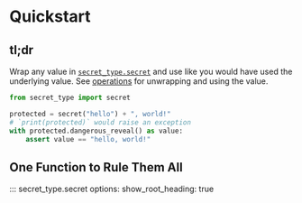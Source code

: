 # Quickstart

## tl;dr

Wrap any value in [`secret_type.secret`](#secret_type.secret) and use like you would have used the underlying value. See [operations](#secret_type.secret--operations) for unwrapping and using the value.

```python
from secret_type import secret

protected = secret("hello") + ", world!"
# `print(protected)` would raise an exception
with protected.dangerous_reveal() as value:
    assert value == "hello, world!"
```

## One Function to Rule Them All

<!-- prettier-ignore -->
::: secret_type.secret
    options:
      show_root_heading: true
